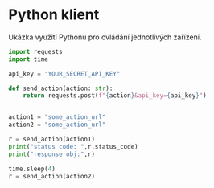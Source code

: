# Python klient

Ukázka využití Pythonu pro ovládání jednotlivých zařízení.

```python
import requests
import time

api_key = "YOUR_SECRET_API_KEY"

def send_action(action: str):
    return requests.post(f"{action}&api_key={api_key}")


action1 = "some_action_url"
action2 = "some_action_url"

r = send_action(action1)
print("status code: ",r.status_code)
print("response obj:",r)

time.sleep(4)
r = send_action(action2)
```
